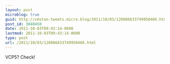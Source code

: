 ```yaml
---
layout: post
microblog: true
guid: http://vmstan-tweets.micro.blog/2011/10/03/120886633749950466.html
post_id: 3040450
date: 2011-10-03T09:43:14-0600
lastmod: 2011-10-03T09:43:14-0600
type: post
url: /2011/10/03/120886633749950466.html
---
```

VCP5? Check!
